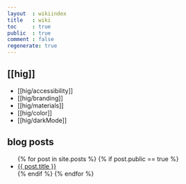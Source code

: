 ```yaml
---
layout  : wikiindex
title   : wiki
toc     : true
public  : true
comment : false
regenerate: true
---
```


## [[hig]]

* [[hig/accessibility]]
* [[hig/branding]]
* [[hig/materials]]
* [[hig/color]]
* [[hig/darkMode]]

## blog posts
<div>
    <ul>
{% for post in site.posts %}
    {% if post.public == true %}
        <li>
            <a class="post-link" href="{{ post.url | prepend: site.baseurl }}">
                {{ post.title }}
            </a>
        </li>
    {% endif %}
{% endfor %}
    </ul>
</div>

